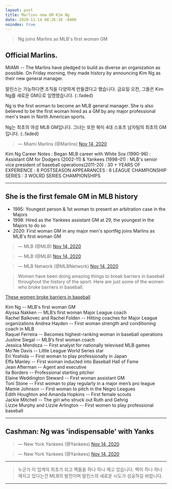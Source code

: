 ```yaml
---
layout: post
title: Marlins new GM Kim Ng
date: 2020-11-14 08:26:28 -0400
noindex: true
---
```


> Ng joins Marlins as MLB's first woman GM

## Official Marlins.
MIAMI -- The Marlins have pledged to build as diverse an organization as possible. On Friday morning, they made history by announcing Kim Ng as their new general manager.

말린스는 가능하다면 조직을 다양하게 만들겠다고 했습니다. 금요일 오전, 그들은 Kim Ng를 새로운 GM으로 임명했습니다.
{:.faded}

Ng is the first woman to become an MLB general manager. She is also believed to be the first woman hired as a GM by any major professional men's team in North American sports.

Ng는 최초의 여성 MLB GM입니다. 그녀는 또한 북미 4대 스포츠 남자팀의 최초의 GM입니다.
{:.faded}

<script async src="//platform.twitter.com/widgets.js" charset="utf-8"></script>
<blockquote class="twitter-tweet" data-lang="en">
  &mdash; Miami Marlins (@Marlins)
  <a href="https://twitter.com/Marlins/status/1327276960595243009">Nov 14, 2020</a>
</blockquote>

Kim Ng Career Notes
: Began MLB career with White Sox (1990-96)
: Assistant GM for Dodgers (2002-11) & Yankees (1998-01)
: MLB's senior vice president of baseball operations(2011-20)
: 30 + YEARS OF EXPERIENCE
: 8 POSTSEASON APPEARANCES
: 6 LEAGUE CHAMPIONSHIP SERIES
: 3 WOLRD SERIES CHAMPIONSHIPS

---

## She is the first female GM in MLB history

- 1995: Youngest person & 1st woman to present an arbitration case in the Majors
- 1998: Hired as the Yankees assistant GM at 29, the youngest in the Majors to do so
- 2020: First woman GM in any major men's sportNg joins Marlins as MLB's first woman GM

<script async src="//platform.twitter.com/widgets.js" charset="utf-8"></script>
<blockquote class="twitter-tweet" data-lang="en">
  &mdash; MLB (@MLB)
  <a href="https://twitter.com/MLB/status/1327281759982133248">Nov 14, 2020</a>
</blockquote>

<script async src="//platform.twitter.com/widgets.js" charset="utf-8"></script>
<blockquote class="twitter-tweet" data-lang="en">
  &mdash; MLB (@MLB)
  <a href="https://twitter.com/MLB/status/1327377729633841153">Nov 14, 2020</a>
</blockquote>

<script async src="//platform.twitter.com/widgets.js" charset="utf-8"></script>
<blockquote class="twitter-tweet" data-lang="en">
  &mdash; MLB Network (@MLBNetwork)
  <a href="https://twitter.com/MLBNetwork/status/1327298616776601606">Nov 14, 2020</a>
</blockquote>

> Women have been doing amazing things to break barriers in baseball throughout the history of the sport. Here are just some of the women who broke barriers in baseball.

[These women broke barriers in baseball](https://www.mlb.com/news/women-break-barriers-in-baseball-history)

Kim Ng -- MLB's first woman GM   
Alyssa Nakken -- MLB’s first woman Major League coach   
Rachel Balkovec and Rachel Folden -- Hitting coaches for Major League    organizations
Andrea Hayden -- First woman strength and conditioning coach in MLB   
Raquel Ferreira -- Becomes highest-ranking woman in baseball operations   
Justine Siegal -- MLB’s first woman coach   
Jessica Mendoza -- First analyst for nationally televised MLB games   
Mo'Ne Davis -- Little League World Series star   
Eri Yoshida -- First woman to play professionally in Japan   
Effa Manley -- First woman inducted into Baseball Hall of Fame   
Jean Afterman -- Agent and executive   
Ila Borders -- Professional starting pitcher   
Elaine Weddington Steward -- First woman assistant GM   
Toni Stone -- First woman to play regularly in a major men’s pro league   
Mamie Johnson -- First woman to pitch in the Negro Leagues   
Edith Houghton and Amanda Hopkins -- First female scouts   
Jackie Mitchell -- The girl who struck out Ruth and Gehrig   
Lizzie Murphy and Lizzie Arlington -- First women to play professional baseball   

---

## Cashman: Ng was 'indispensable' with Yanks

<script async src="//platform.twitter.com/widgets.js" charset="utf-8"></script>
<blockquote class="twitter-tweet" data-lang="en">
  &mdash; New York Yankees (@Yankees)
  <a href="https://twitter.com/Yankees/status/1327342053714497539">Nov 14, 2020</a>
</blockquote>

<script async src="//platform.twitter.com/widgets.js" charset="utf-8"></script>
<blockquote class="twitter-tweet" data-lang="en">
  &mdash; New York Yankees (@Yankees)
  <a href="https://twitter.com/Yankees/status/1327296311490715655">Nov 14, 2020</a>
</blockquote>

---

> 누군가 이 업계의 최초가 되고 벽들을 하나 하나 깨고 있습니다. 벽이 하나 하나 깨지고 있다는건 MLB의 발전이며 말린스의 새로운 시도가 성공하길 바랍니다.

---
